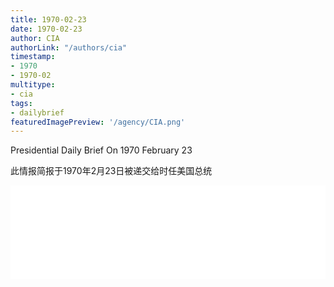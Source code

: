 ```yaml
---
title: 1970-02-23
date: 1970-02-23
author: CIA 
authorLink: "/authors/cia"
timestamp: 
- 1970
- 1970-02
multitype: 
- cia
tags: 
- dailybrief
featuredImagePreview: '/agency/CIA.png'
---
```



Presidential Daily Brief On 1970 February 23

此情报简报于1970年2月23日被递交给时任美国总统

<!--more-->





<div id="over" style="width:100%; overflow:hidden"> <iframe id="sFrame" name="sFrame" frameborder="no" border="0"  allowfullscreen marginwidth="0" scrolling="no" src = " /CIA/1970-02-23.html "  style = " position:absulute; width: 806px; top: 300;" > </iframe> </div>